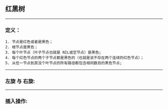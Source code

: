 ## 红黑树

---

### 定义：

```
1. 节点是红色或者是黑色；
2. 根节点是黑色；
3. 每个叶节点（叶子节点也就是 NIL或空节点）是黑色;
4. 每个红色节点的两个子节点都是黑色的（也就是说不存在两个连续的红色节点）；
5. 从任一节点到其没个叶节点的所有路径都包含相同数目的黑色节点;
```
---

### 左旋 与 右旋:

---

### 插入操作:
